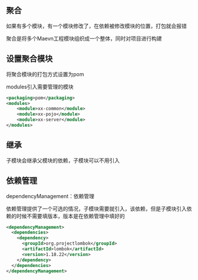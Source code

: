 ## 聚合

如果有多个模块，有一个模块修改了，在依赖被修改模块的位置，打包就会报错

聚合是将多个Maevn工程模块组织成一个整体，同时对项目进行构建

## 设置聚合模块

将聚合模块的打包方式设置为pom

modules引入需要管理的模块

```xml
<packaging>pom</packaging>
<modules>
    <module>xx-common</module>
    <module>xx-pojo</module>
    <module>xx-server</module>
</modules>
```

## 继承

子模块会继承父模块的依赖，子模块可以不用引入 

## 依赖管理

dependencyManagement：依赖管理

依赖管理提供了一个可选的情况，子模块需要就引入，该依赖，但是子模块引入依赖的时候不需要填版本，版本是在依赖管理中填好的

```xml
<dependencyManagement>
  <dependencies>
    <dependency>
      <groupId>org.projectlombok</groupId>
      <artifactId>lombok</artifactId>
      <version>1.18.22</version>
    </dependency>
  </dependencies>
</dependencyManagement>
```